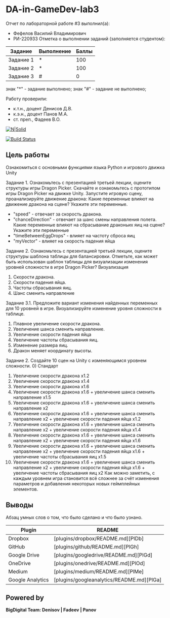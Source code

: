 # DA-in-GameDev-lab3
Отчет по лабораторной работе #3 выполнил(а):
- Фефелов Василий Владимирович
- РИ-220933
Отметка о выполнении заданий (заполняется студентом):

| Задание | Выполнение | Баллы |
| ------ | ------ | ------ |
| Задание 1 | * | 100 |
| Задание 2 | * | 100 |
| Задание 3 | # | 0 |

знак "*" - задание выполнено; знак "#" - задание не выполнено;

Работу проверили:
- к.т.н., доцент Денисов Д.В.
- к.э.н., доцент Панов М.А.
- ст. преп., Фадеев В.О.

[![N|Solid](https://cldup.com/dTxpPi9lDf.thumb.png)](https://nodesource.com/products/nsolid)

[![Build Status](https://travis-ci.org/joemccann/dillinger.svg?branch=master)](https://travis-ci.org/joemccann/dillinger)

## Цель работы
Ознакомиться с основными функциями языка Python и игрового движка Unity 

Задание 1. Ознакомьтесь с презентацией третьей лекции, оцените структуры игры Dragon Picker. Скачайте и ознакомьтесь с прототипом игры Dragon Picker на движке Unity. Запустите игровую сцену, проанализируйте движение дракона:
Какие переменные влияют на движение дракона на сцене? Укажите эти переменные. 
* "speed" - отвечает за скорость дракона. 
* "chanceDirection" - отвечает за шанс смены направления полета.
Какие переменные влияют на сбрасывание драконьих яиц на сцене? Укажите эти переменные 
* "timeBetweenEggDrops" - влияет на частоту сброса яиц
* "myVector" - влияет на скорость падения яйца

Задание 2. Ознакомьтесь с презентацией третьей лекции, оцените структуры шаблона таблицы для балансировки. Отметьте, как может быть использован шаблон таблицы для визуализации изменения уровней сложности в игре Dragon Picker?
Визуализация
1) Скорости дракона.
2) Скорости падения яйца.
3) Частоты сбрасывания яиц.
4) Шанс сменить направление

Задание 3.1. Предложите вариант изменения найденных переменных для 10 уровней в игре. Визуализируйте изменение уровня сложности в таблице. 
1) Плавное увеличение скорости дракона.
2) Увеличение шанса сменить направление.
3) Увеличение скорости падения яйца
4) Увеличение частоты сбрасывания яиц.
5) Изменение размера яиц.
6) Дракон меняет координату высоты.

Задание 2. Создайте 10 сцен на Unity с изменяющимся уровнем сложности.
0) Стандарт
1) Увеличение скорости дракона х1.2
2) Увеличение скорости дракона х1.4
3) Увеличение скорости дракона х1.6
4) Увеличение скорости дракона х1.6 + увеличение шанса сменить направление х1.5
5) Увеличение скорости дракона х1.6 + увеличение шанса сменить направление х2
6) Увеличение скорости дракона х1.6 + увеличение шанса сменить направление х2 + увеличение скорости падения яйца х1.2
7) Увеличение скорости дракона х1.6 + увеличение шанса сменить направление х2 + увеличение скорости падения яйца х1.4
8) Увеличение скорости дракона х1.6 + увеличение шанса сменить направление х2 + увеличение скорости падения яйца х1.6
9) Увеличение скорости дракона х1.6 + увеличение шанса сменить направление х2 + увеличение скорости падения яйца х1.6 + увеличение частоты сбрасывания яиц х1.5
10) Увеличение скорости дракона х1.6 + увеличение шанса сменить направление х2 + увеличение скорости падения яйца х1.6 + увеличение частоты сбрасывания яиц х2
Как можно заметить, с каждым уровнем игра становится всё сложнее за счёт изменения параметров и добавления некоторых новых геймплейных элементов.




## Выводы

Абзац умных слов о том, что было сделано и что было узнано.

| Plugin | README |
| ------ | ------ |
| Dropbox | [plugins/dropbox/README.md][PlDb] |
| GitHub | [plugins/github/README.md][PlGh] |
| Google Drive | [plugins/googledrive/README.md][PlGd] |
| OneDrive | [plugins/onedrive/README.md][PlOd] |
| Medium | [plugins/medium/README.md][PlMe] |
| Google Analytics | [plugins/googleanalytics/README.md][PlGa] |

## Powered by

**BigDigital Team: Denisov | Fadeev | Panov**
